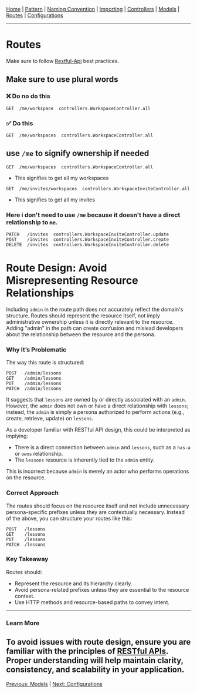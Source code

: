 [Home](Home) | [Pattern](Style-Guide/Pattern) | [Naming Convention](Style-Guide/Naming-Convention) | [Importing](Style-Guide/Importing) | [Controllers](Style-Guide/Controllers) | [Models](Style-Guide/Models) | [Routes](Style-Guide/routes) | [Configurations](Style-Guide/Configurations)

---

# Routes

Make sure to follow [Restful-Api](https://restfulapi.net/) best practices.

## Make sure to use plural words

### ❌ Do no do this

```
GET  /me/workspace  controllers.WorkspaceController.all
```

### ✅ Do this

```
GET  /me/workspaces  controllers.WorkspaceController.all
```

## use `/me` to signify ownership if needed

```
GET  /me/workspaces  controllers.WorkspaceController.all
```

- This signifies to get all my workspaces

```
GET  /me/invites/workspaces  controllers.WorkspaceInviteController.all
```

- This signifies to get all my invites

### Here i don't need to use `/me` because it doesn't have a direct relationship to `me`.

```
PATCH   /invites  controllers.WorkspaceInviteController.update
POST    /invites  controllers.WorkspaceInviteController.create
DELETE  /invites  controllers.WorkspaceInviteController.delete
```


# Route Design: Avoid Misrepresenting Resource Relationships

Including `admin` in the route path does not accurately reflect the domain's structure. Routes should represent the resource itself, not imply administrative ownership unless it is directly relevant to the resource. Adding "admin" in the path can create confusion and mislead developers about the relationship between the resource and the persona.

### Why It’s Problematic

The way this route is structured:

```plaintext
POST   /admin/lessons
GET    /admin/lessons
PUT    /admin/lessons
PATCH  /admin/lessons
```

It suggests that `lessons` are owned by or directly associated with an `admin`. However, the `admin` does not own or have a direct relationship with `lessons`; instead, the `admin` is simply a persona authorized to perform actions (e.g., create, retrieve, update) on `lessons`.

As a developer familiar with RESTful API design, this could be interpreted as implying:

- There is a direct connection between `admin` and `lessons`, such as a `has-a` or `owns` relationship.
- The `lessons` resource is inherently tied to the `admin` entity.

This is incorrect because `admin` is merely an actor who performs operations on the resource.

### Correct Approach

The routes should focus on the resource itself and not include unnecessary persona-specific prefixes unless they are contextually necessary. Instead of the above, you can structure your routes like this:

```plaintext
POST   /lessons
GET    /lessons
PUT    /lessons
PATCH  /lessons
```

### Key Takeaway

Routes should:

- Represent the resource and its hierarchy clearly.
- Avoid persona-related prefixes unless they are essential to the resource context.
- Use HTTP methods and resource-based paths to convey intent.

---

### Learn More

To avoid issues with route design, ensure you are familiar with the principles of [RESTful APIs](https://restfulapi.net/). Proper understanding will help maintain clarity, consistency, and scalability in your application.
--- 
[Previous: Models](Style-Guide/Models) | [Next: Configurations](Style-Guide/Configurations)